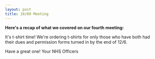 ```yaml
---
layout: post
title: 10/09 Meeting
---
```

**Here's a recap of what we covered on our fourth meeting:**

It's t-shirt time! We're ordering t-shirts for only those who have both had their dues and permission forms turned in by the end of 12/6. 

Have a great one!
Your NHS Officers
